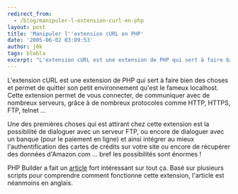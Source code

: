 ```yaml
---
redirect_from:
  - /blog/manipuler-l-extension-curl-en-php
layout: post
title: 'Manipuler l''extension cURL en PHP'
date: '2005-06-02 03:09:53'
author: j0k
tags: blabla
excerpt: "L'extension cURL est une extension de PHP qui sert à faire bien des choses et permet de quitter son petit environnement qu'est le fameux localhost. Cette extension permet de vous connecter, de communiquer avec de nombreux serveurs, grâce à de nombreux protocoles comme HTTP, HTTPS, FTP, telnet ...     \nUne des premières choses qui est attirant chez cette extension      …"
---
```


L'extension cURL est une extension de PHP qui sert à faire bien des choses et permet de quitter son petit environnement qu'est le fameux localhost. Cette extension permet de vous connecter, de communiquer avec de nombreux serveurs, grâce à de nombreux protocoles comme HTTP, HTTPS, FTP, telnet ...

Une des premières choses qui est attirant chez cette extension est la possibilité de dialoguer avec un serveur FTP, ou encore de dialoguer avec un banque (pour le paiement en ligne) et ainsi intégrer au mieux l'authentification des cartes de crédits sur votre site ou encore de récupérer des données d'Amazon.com ... bref les possibilités sont énormes !

PHP Builder a fait un [article](http://www.phpbuilder.com/columns/ian_gilfillan20050525.php3) fort intéressant sur tout ça. Basé sur plusieurs scripts pour comprendre comment fonctionne cette extension, l'article est néanmoins en anglais.
